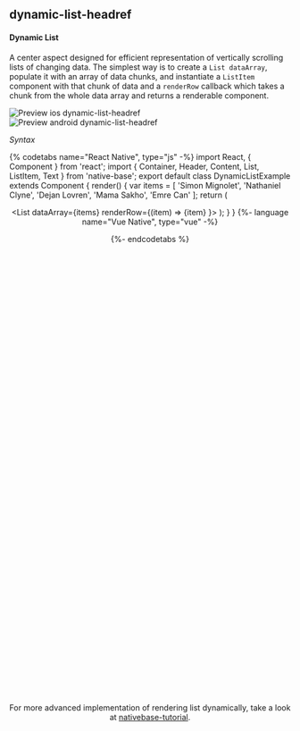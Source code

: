 ## dynamic-list-headref
#### Dynamic List

A center aspect designed for efficient representation of vertically scrolling lists of changing data. The simplest way is to create a <code>List dataArray</code>, populate it with an array of data chunks, and instantiate a <code>ListItem</code> component with that chunk of data and a <code>renderRow</code> callback which takes a chunk from the whole data array and returns a renderable component.

![Preview ios dynamic-list-headref](https://github.com/GeekyAnts/NativeBase-KitchenSink/raw/v2.6.1/screenshots/ios/list-dynamic.png)
![Preview android dynamic-list-headref](https://github.com/GeekyAnts/NativeBase-KitchenSink/raw/v2.6.1/screenshots/android/list-dynamic.png)

*Syntax*

{% codetabs name="React Native", type="js" -%}
import React, { Component } from 'react';
import { Container, Header, Content, List, ListItem, Text } from 'native-base';
export default class DynamicListExample extends Component {
  render() {
    var items = [
      'Simon Mignolet',
      'Nathaniel Clyne',
      'Dejan Lovren',
      'Mama Sakho',
      'Emre Can'
    ];
    return (
      <Container>
        <Header />
        <Content>
          <List dataArray={items}
            renderRow={(item) =>
              <ListItem>
                <Text>{item}</Text>
              </ListItem>
            }>
          </List>
        </Content>
      </Container>
    );
  }
}
{%- language name="Vue Native", type="vue" -%}
<template>
  <nb-container>
    <nb-header />
    <nb-content>
      <nb-list>
        <nb-list-item v-for="item in items" :key="item">
          {% raw %}<nb-text>{{item}}</nb-text>{% endraw %}
        </nb-list-item>
      </nb-list>
    </nb-content>
  </nb-container>
</template>
<script>
export default {
  data: function() {
    return {
      items: [
        "Simon Mignolet",
        "Nathaniel Clyne",
        "Dejan Lovren",
        "Mama Sakho",
        "Emre Can",
      ]
    };
  }
};
</script>
{%- endcodetabs %}
 <p>
    <div id="" class="mobileDevice" style="background: url(&quot;https://docs.nativebase.io/docs/assets/iosphone.png&quot;) no-repeat; padding: 63px 20px 100px 15px; width: 292px; height: 600px;margin:0 auto;float:none;">
        <img src="https://github.com/GeekyAnts/NativeBase-KitchenSink/raw/v2.6.1/screenshots/ios/list-basic.png" alt="" style="display:block !important" />
    </div>
</p>
<br />

For more advanced implementation of rendering list dynamically, take a look at [nativebase-tutorial](https://github.com/GeekyAnts/nativebase-tutorial).

